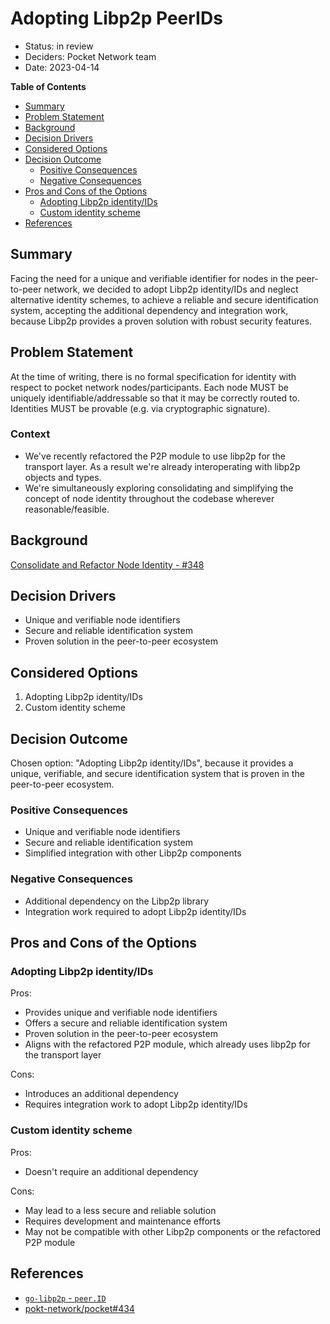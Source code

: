 # Adopting Libp2p PeerIDs <!-- omit in toc -->

- Status: in review
- Deciders: Pocket Network team
- Date: 2023-04-14

**Table of Contents**

- [Summary](#summary-)
- [Problem Statement](#problem-statement-)
- [Background](#background-)
- [Decision Drivers](#decision-drivers-)
- [Considered Options](#considered-options-)
- [Decision Outcome](#decision-outcome-)
    - [Positive Consequences](#positive-consequences-)
    - [Negative Consequences](#negative-consequences-)
- [Pros and Cons of the Options](#pros-and-cons-of-the-options-)
    - [Adopting Libp2p identity/IDs](#adopting-libp2p-identityids)
    - [Custom identity scheme](#custom-identity-scheme)
- [References](#references-)

## Summary <!-- required -->

Facing the need for a unique and verifiable identifier for nodes in the peer-to-peer network, we decided to adopt Libp2p identity/IDs and neglect alternative identity schemes, to achieve a reliable and secure identification system, accepting the additional dependency and integration work, because Libp2p provides a proven solution with robust security features.

## Problem Statement <!-- required -->

At the time of writing, there is no formal specification for identity with respect to pocket network nodes/participants.
Each node MUST be uniquely identifiable/addressable so that it may be correctly routed to.
Identities MUST be provable (e.g. via cryptographic signature).

### Context <!-- optional -->

- We've recently refactored the P2P module to use libp2p for the transport layer. As a result we're already interoperating with libp2p objects and types.
- We're simultaneously exploring consolidating and simplifying the concept of node identity throughout the codebase wherever reasonable/feasible.

## Background

[Consolidate and Refactor Node Identity - #348](https://github.com/pokt-network/pocket/issue/348)

## Decision Drivers <!-- optional -->

- Unique and verifiable node identifiers
- Secure and reliable identification system
- Proven solution in the peer-to-peer ecosystem

## Considered Options <!-- required -->

1. Adopting Libp2p identity/IDs
2. Custom identity scheme

## Decision Outcome <!-- required -->

Chosen option: "Adopting Libp2p identity/IDs", because it provides a unique, verifiable, and secure identification system that is proven in the peer-to-peer ecosystem.

### Positive Consequences <!-- optional -->

- Unique and verifiable node identifiers
- Secure and reliable identification system
- Simplified integration with other Libp2p components

### Negative Consequences <!-- optional -->

- Additional dependency on the Libp2p library
- Integration work required to adopt Libp2p identity/IDs

## Pros and Cons of the Options <!-- required -->

### Adopting Libp2p identity/IDs

Pros:

- Provides unique and verifiable node identifiers
- Offers a secure and reliable identification system
- Proven solution in the peer-to-peer ecosystem
- Aligns with the refactored P2P module, which already uses libp2p for the transport layer

Cons:

- Introduces an additional dependency
- Requires integration work to adopt Libp2p identity/IDs

### Custom identity scheme

Pros:

- Doesn't require an additional dependency

Cons:

- May lead to a less secure and reliable solution
- Requires development and maintenance efforts
- May not be compatible with other Libp2p components or the refactored P2P module

## References <!-- optional -->

- [`go-libp2p` - `peer.ID`](https://pkg.go.dev/github.com/libp2p/go-libp2p@v0.27.1/core/peer#ID)
- [pokt-network/pocket#434](https://github.com/pokt-network/pocket/issue/434)

